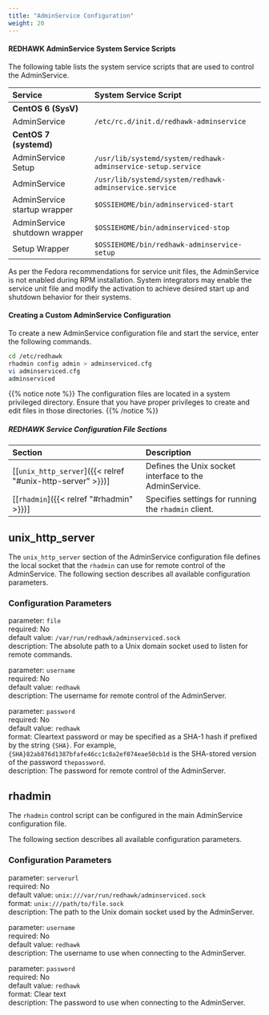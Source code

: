 ```yaml
---
title: "AdminService Configuration"
weight: 20
---
```


#### REDHAWK AdminService System Service Scripts

The following table lists the system service scripts that are used to control the AdminService.

| **Service**                   | **System Service Script**                                    |
| :---------------------------- | :----------------------------------------------------------- |
| **CentOS 6 (SysV)**           |                                                              |
| AdminService                  | `/etc/rc.d/init.d/redhawk-adminservice`                      |
| **CentOS 7 (systemd)**        |                                                              |
| AdminService Setup            | `/usr/lib/systemd/system/redhawk-adminservice-setup.service` |
| AdminService                  | `/usr/lib/systemd/system/redhawk-adminservice.service`       |
| AdminService startup wrapper  | `$OSSIEHOME/bin/adminserviced-start`                         |
| AdminService shutdown wrapper | `$OSSIEHOME/bin/adminserviced-stop`                          |
| Setup Wrapper                 | `$OSSIEHOME/bin/redhawk-adminservice-setup`                  |

As per the Fedora recommendations for service unit files, the AdminService is not enabled during RPM installation. System integrators may enable the service unit file and modify the activation to achieve desired start up and shutdown behavior for their systems.

#### Creating a Custom AdminService Configuration

To create a new AdminService configuration file and start the service, enter the following commands.
```sh
cd /etc/redhawk
rhadmin config admin > adminserviced.cfg
vi adminserviced.cfg
adminserviced
```
{{% notice note %}}
The configuration files are located in a system privileged directory. Ensure that you have proper privileges to create and edit files in those directories.
{{% /notice %}}

##### REDHAWK Service Configuration File Sections

| **Section**                                                | **Description**                                               |
| :--------------------------------------------------------- | :------------------------------------------------------------ |
| [[`unix_http_server`]({{< relref "#unix-http-server" >}})] | Defines the Unix socket interface to the AdminService.        |
| [[`rhadmin`]({{< relref "#rhadmin" >}})]                   | Specifies settings for running the `rhadmin` client.          |

## unix_http_server

The `unix_http_server` section of the AdminService configuration file defines the local socket that the `rhadmin` can use for remote control of the AdminService. The following section describes all available configuration parameters.

### Configuration Parameters

parameter: `file`  
required: No  
default value: `/var/run/redhawk/adminserviced.sock`  
description: The absolute path to a Unix domain socket used to listen for remote commands.

parameter: `username`  
required: No  
default value: `redhawk`  
description: The username for remote control of the AdminServer.

parameter: `password`  
required: No  
default value: `redhawk`  
format: Cleartext password or may be specified as a SHA-1 hash if prefixed by the string `{SHA}`. For example, `{SHA}82ab876d1387bfafe46cc1c8a2ef074eae50cb1d` is the SHA-stored version of the password `thepassword`.  
description: The password for remote control of the AdminServer.

## rhadmin

The `rhadmin` control script can be configured in the main AdminService configuration file.

The following section describes all available configuration parameters.

### Configuration Parameters

parameter: `serverurl`  
required: No  
default value: `unix:///var/run/redhawk/adminserviced.sock`  
format: `unix:///path/to/file.sock`  
description: The path to the Unix domain socket used by the AdminServer.

parameter: `username`  
required: No  
default value: `redhawk`  
description: The username to use when connecting to the AdminServer.

parameter: `password`  
required: No  
default value: `redhawk`  
format: Clear text  
description: The password to use when connecting to the AdminServer.
